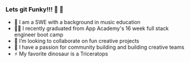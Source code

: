 ### Lets git Funky!!! 🕺 🎸

- 🎹 I am a SWE with a background in music education
- 👨‍🎓 I recently graduated from App Academy's 16 week full stack engineer boot camp 
- 👯 I’m looking to collaborate on fun creative projects
- 💝 I have a passion for community building and building creative teams
- ⚡ My favorite dinosaur is a Triceratops


